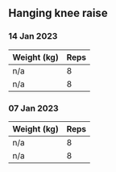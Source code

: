 ## Hanging knee raise

### 14 Jan 2023

| Weight (kg) | Reps |
| ----------- | ---- |
| n/a | 8 |
| n/a | 8 |

### 07 Jan 2023

| Weight (kg) | Reps |
| ----------- | ---- |
| n/a | 8 |
| n/a | 8 |